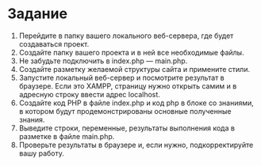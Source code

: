 # Задание

1. Перейдите в папку вашего локального веб-сервера, где будет создаваться проект.
2. Создайте папку вашего проекта и в ней все необходимые файлы.
3. Не забудьте подключить в index.php — main.php.
4. Создайте разметку желаемой структуры сайта и примените стили.
5. Запустите локальный веб-сервер и посмотрите результат в браузере. Если это XAMPP, страницу нужно открыть самим и в адресную строку ввести адрес localhost.
6. Создайте код PHP в файле index.php и код php в блоке со знаниями, в котором будут продемонстрированы основные полученные знания.
7. Выведите строки, переменные, результаты выполнения кода в разметке в файле main.php. 
8. Проверьте результаты в браузере и, если нужно, подкорректируйте вашу работу.
